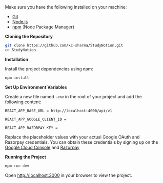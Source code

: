 Make sure you have the following installed on your machine:

- [Git](https://git-scm.com/)
- [Node.js](https://nodejs.org/en)
- [npm](https://www.npmjs.com/) (Node Package Manager)

**Cloning the Repository**

```bash
git clone https://github.com/kc-sharma/StudyNotion.git
cd StudyNotion
```

**Installation**

Install the project dependencies using npm:

```bash
npm install
```

**Set Up Environment Variables**

Create a new file named `.env` in the root of your project and add the following content:

```env
REACT_APP_BASE_URL = http://localhost:4000/api/v1

REACT_APP_GOOGLE_CLIENT_ID = 

REACT_APP_RAZORPAY_KEY = 
```

Replace the placeholder values with your actual Google OAuth and Razorpay credentials. You can obtain these credentials by signing up on the [Google Cloud Console](https://cloud.google.com/) and [Razorpay](https://razorpay.com)

**Running the Project**

```bash
npm run dev
```

Open [http://localhost:3000](http://localhost:3000) in your browser to view the project.
